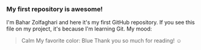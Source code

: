 ### My first repository is awesome!
I'm Bahar Zolfaghari and here it's my first GitHub repository.
If you see this file on my project, it's because I'm learning Git.
My mood:
> Calm
My favorite color:
> Blue
Thank you so much for reading! ☺
